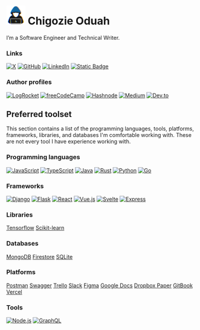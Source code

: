 # <picture><img src = "./about_me.gif" width = 50px></picture> Chigozie Oduah
I’m a Software Engineer and Technical Writer.

### Links
[![X](https://img.shields.io/badge/x-GhoulKingR-000000?style=for-the-badge&logo=x&logoColor=white)](https://x.com/GhoulKingR)
[![GitHub](https://img.shields.io/badge/GitHub-GhoulKingR-181717?style=for-the-badge&logo=GitHub&logoColor=white)](https://github.com/GhoulKingR)
[![LinkedIn](https://img.shields.io/badge/LinkedIn-Chigozie%20Oduah-0A66C2?style=for-the-badge&logo=Linkedin&logoColor=white)](https://www.linkedin.com/in/chigozie-o)
[![Static Badge](https://img.shields.io/badge/Gmail-oduahchigozie46%40gmail.com-EA4335?style=for-the-badge&logo=gmail&logoColor=white)](mailto:oduahchigzie46@gmail.com)

### Author profiles
[![LogRocket](https://img.shields.io/badge/logrocket-rgb(112%2C%2076%2C%20182)?style=for-the-badge)](https://blog.logrocket.com/author/oduahchigozie/)
[![freeCodeCamp](https://img.shields.io/badge/freeCodeCamp-0A0A23?style=for-the-badge&logo=freecodecamp&logoColor=white)](https://www.freecodecamp.org/news/author/chigozie/)
[![Hashnode](https://img.shields.io/badge/Hashnode-2962FF?style=for-the-badge&logo=hashnode&logoColor=white)](https://ghoulkingr.hashnode.dev/)
[![Medium](https://img.shields.io/badge/Medium-000000?style=for-the-badge&logo=medium&logoColor=white)](https://medium.com/@GhoulKingR)
[![Dev.to](https://img.shields.io/badge/Dev.to-0A0A0A?style=for-the-badge&logo=devdotto&logoColor=white)](https://dev.to/ghoulkingr)

## Preferred toolset

This section contains a list of the programming languages, tools, platforms, frameworks, libraries, and databases I'm comfortable working with. These are not every tool I have experience working with.

### Programming languages
[![JavaScript](https://img.shields.io/badge/javascript-F7DF1E?style=for-the-badge&logo=javascript&logoColor=black)](https://www.javascript.com)
[![TypeScript](https://img.shields.io/badge/Typescript-3178C6?style=for-the-badge&logo=typescript&logoColor=white)](https://www.typescriptlang.org)
[![Java](https://img.shields.io/badge/java-437291?style=for-the-badge&logo=openjdk&logoColor=white)](https://www.java.com/en/)
[![Rust](https://img.shields.io/badge/rust-000000?style=for-the-badge&logo=rust&logoColor=white)](https://www.rust-lang.org)
[![Python](https://img.shields.io/badge/python-3776AB?style=for-the-badge&logo=python&logoColor=white)](https://www.python.org)
[![Go](https://img.shields.io/badge/go-00ADD8?style=for-the-badge&logo=go&logoColor=white)](https://go.dev)

### Frameworks
[![Django](https://img.shields.io/badge/Django-092E20?style=for-the-badge&logo=Django&logoColor=white)](https://www.djangoproject.com)
[![Flask](https://img.shields.io/badge/flask-000000?style=for-the-badge&logo=flask&logoColor=white)](https://flask.palletsprojects.com/en/3.0.x/)
[![React](https://img.shields.io/badge/react-61DAFB?style=for-the-badge&logo=react&logoColor=black)](https://react.dev)
[![Vue.js](https://img.shields.io/badge/Vue.js-4FC08D?style=for-the-badge&logo=Vuedotjs&logoColor=white)](https://vuejs.org)
[![Svelte](https://img.shields.io/badge/Svelte-FF3E00?style=for-the-badge&logo=Svelte&logoColor=white)](https://svelte.dev)
[![Express](https://img.shields.io/badge/Express-000000?style=for-the-badge&logo=Express&logoColor=white)](https://expressjs.com)

### Libraries
[Tensorflow](https://www.tensorflow.org)
[Scikit-learn](https://scikit-learn.org/stable/)

### Databases
[MongoDB](https://www.mongodb.com)
[Firestore](https://firebase.google.com/docs/firestore)
[SQLite](https://www.sqlite.org/index.html)

### Platforms
[Postman](https://www.postman.com)
[Swagger](https://swagger.io)
[Trello](https://trello.com)
[Slack](https://slack.com)
[Figma](https://www.figma.com/login)
[Google Docs](https://www.google.com/docs/about/)
[Dropbox Paper](https://www.dropbox.com/paper/home?role=personal)
[GitBook](https://www.gitbook.com)
[Vercel](https://vercel.com)

### Tools
[![Node.js](https://img.shields.io/badge/Node.js-339933?style=for-the-badge&logo=nodedotjs&logoColor=white)](https://nodejs.org)
[![GraphQL](https://img.shields.io/badge/GraphQL-E10098?style=for-the-badge&logo=GraphQl&logoColor=white)](https://graphql.org)
